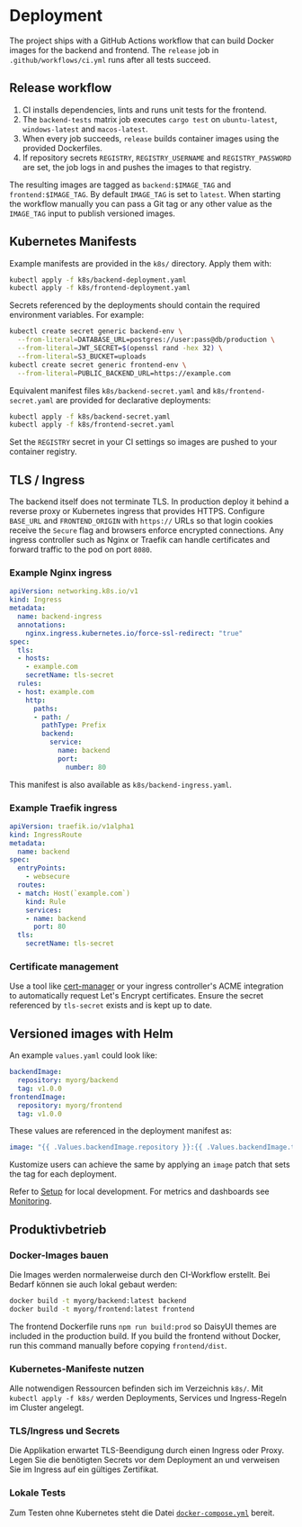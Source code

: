 # Deployment

The project ships with a GitHub Actions workflow that can build Docker images for the backend and frontend. The `release` job in `.github/workflows/ci.yml` runs after all tests succeed.

## Release workflow
1. CI installs dependencies, lints and runs unit tests for the frontend.
2. The `backend-tests` matrix job executes `cargo test` on `ubuntu-latest`, `windows-latest` and `macos-latest`.
3. When every job succeeds, `release` builds container images using the provided Dockerfiles.
4. If repository secrets `REGISTRY`, `REGISTRY_USERNAME` and `REGISTRY_PASSWORD` are set, the job logs in and pushes the images to that registry.

The resulting images are tagged as `backend:$IMAGE_TAG` and `frontend:$IMAGE_TAG`.
By default `IMAGE_TAG` is set to `latest`. When starting the workflow manually
you can pass a Git tag or any other value as the `IMAGE_TAG` input to publish
versioned images.

## Kubernetes Manifests

Example manifests are provided in the `k8s/` directory.
Apply them with:

```bash
kubectl apply -f k8s/backend-deployment.yaml
kubectl apply -f k8s/frontend-deployment.yaml
```

Secrets referenced by the deployments should contain the required environment variables.
For example:

```bash
kubectl create secret generic backend-env \
  --from-literal=DATABASE_URL=postgres://user:pass@db/production \
  --from-literal=JWT_SECRET=$(openssl rand -hex 32) \
  --from-literal=S3_BUCKET=uploads
kubectl create secret generic frontend-env \
  --from-literal=PUBLIC_BACKEND_URL=https://example.com
```

Equivalent manifest files `k8s/backend-secret.yaml` and
`k8s/frontend-secret.yaml` are provided for declarative deployments:

```bash
kubectl apply -f k8s/backend-secret.yaml
kubectl apply -f k8s/frontend-secret.yaml
```

Set the `REGISTRY` secret in your CI settings so images are pushed to your container registry.

## TLS / Ingress

The backend itself does not terminate TLS. In production deploy it behind a reverse proxy or Kubernetes ingress that provides HTTPS. Configure `BASE_URL` and `FRONTEND_ORIGIN` with `https://` URLs so that login cookies receive the `Secure` flag and browsers enforce encrypted connections. Any ingress controller such as Nginx or Traefik can handle certificates and forward traffic to the pod on port `8080`.

### Example Nginx ingress

```yaml
apiVersion: networking.k8s.io/v1
kind: Ingress
metadata:
  name: backend-ingress
  annotations:
    nginx.ingress.kubernetes.io/force-ssl-redirect: "true"
spec:
  tls:
  - hosts:
    - example.com
    secretName: tls-secret
  rules:
  - host: example.com
    http:
      paths:
      - path: /
        pathType: Prefix
        backend:
          service:
            name: backend
            port:
              number: 80
```

This manifest is also available as `k8s/backend-ingress.yaml`.

### Example Traefik ingress

```yaml
apiVersion: traefik.io/v1alpha1
kind: IngressRoute
metadata:
  name: backend
spec:
  entryPoints:
    - websecure
  routes:
  - match: Host(`example.com`)
    kind: Rule
    services:
    - name: backend
      port: 80
  tls:
    secretName: tls-secret
```

### Certificate management

Use a tool like [cert-manager](https://cert-manager.io/) or your ingress controller's ACME integration to automatically request Let's Encrypt certificates. Ensure the secret referenced by `tls-secret` exists and is kept up to date.

## Versioned images with Helm

An example `values.yaml` could look like:

```yaml
backendImage:
  repository: myorg/backend
  tag: v1.0.0
frontendImage:
  repository: myorg/frontend
  tag: v1.0.0
```

These values are referenced in the deployment manifest as:

```yaml
image: "{{ .Values.backendImage.repository }}:{{ .Values.backendImage.tag }}"
```

Kustomize users can achieve the same by applying an `image` patch that sets the
tag for each deployment.

Refer to [Setup](Setup.md) for local development. For metrics and dashboards see [Monitoring](Monitoring.md).

## Produktivbetrieb

### Docker-Images bauen
Die Images werden normalerweise durch den CI-Workflow erstellt. Bei Bedarf können sie auch lokal gebaut werden:
```bash
docker build -t myorg/backend:latest backend
docker build -t myorg/frontend:latest frontend
```
The frontend Dockerfile runs `npm run build:prod` so DaisyUI themes are included
in the production build. If you build the frontend without Docker, run this
command manually before copying `frontend/dist`.

### Kubernetes-Manifeste nutzen
Alle notwendigen Ressourcen befinden sich im Verzeichnis `k8s/`. Mit
`kubectl apply -f k8s/` werden Deployments, Services und Ingress-Regeln im Cluster angelegt.

### TLS/Ingress und Secrets
Die Applikation erwartet TLS-Beendigung durch einen Ingress oder Proxy. Legen Sie die benötigten Secrets vor dem Deployment an und verweisen Sie im Ingress auf ein gültiges Zertifikat.

### Lokale Tests
Zum Testen ohne Kubernetes steht die Datei [`docker-compose.yml`](../docker-compose.yml) bereit.
